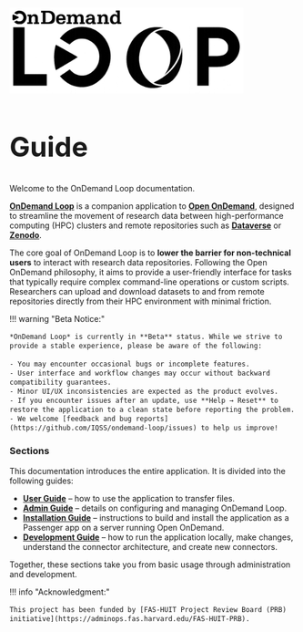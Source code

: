 # 
<style>
.md-content h1:first-of-type {
  display: none;
}
</style>

<div class="d-flex flex-wrap align-items-end w-100 text-start">
  <img
    src="assets/banner_black.png"
    alt="OnDemand Loop Banner"
    class="me-2"
    style="max-width: 100%;
           height: 150px;"
  >
  <h2 class="m-0" style="font-size: 3rem; line-height: 1;">
    Guide
  </h2>
</div>

Welcome to the OnDemand Loop documentation.

[**OnDemand Loop**](https://github.com/IQSS/ondemand-loop) is a companion application to [**Open OnDemand**](https://openondemand.org), designed to streamline the movement of research data between high-performance computing (HPC) clusters and remote repositories such as [**Dataverse**](https://dataverse.org) or [**Zenodo**](https://zenodo.org).

The core goal of OnDemand Loop is to **lower the barrier for non-technical users** to interact with research data repositories. Following the Open OnDemand philosophy, it aims to provide a user-friendly interface for tasks that typically require complex command-line operations or custom scripts. Researchers can upload and download datasets to and from remote repositories directly from their HPC environment with minimal friction.

!!! warning "Beta Notice:"

    *OnDemand Loop* is currently in **Beta** status. While we strive to provide a stable experience, please be aware of the following:

    - You may encounter occasional bugs or incomplete features.
    - User interface and workflow changes may occur without backward compatibility guarantees.
    - Minor UI/UX inconsistencies are expected as the product evolves.
    - If you encounter issues after an update, use **Help → Reset** to restore the application to a clean state before reporting the problem.
    - We welcome [feedback and bug reports](https://github.com/IQSS/ondemand-loop/issues) to help us improve!

### Sections

This documentation introduces the entire application. It is divided into the following guides:

- [**User Guide**](user_guide/index.md) – how to use the application to transfer files.
- [**Admin Guide**](admin.md) – details on configuring and managing OnDemand Loop.
- [**Installation Guide**](installation.md) – instructions to build and install the application as a Passenger app on a server running Open OnDemand.
- [**Development Guide**](development_guide/index.md) – how to run the application locally, make changes, understand the connector architecture, and create new connectors.

Together, these sections take you from basic usage through administration and development.

!!! info "Acknowledgment:"

    This project has been funded by [FAS-HUIT Project Review Board (PRB) initiative](https://adminops.fas.harvard.edu/FAS-HUIT-PRB).
